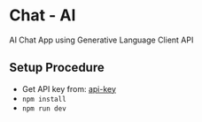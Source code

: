 # Chat - AI

AI Chat App using Generative Language Client API

## Setup Procedure

- Get API key from: [api-key](https://aistudio.google.com/app/apikey)
- `npm install`
- `npm run dev`
